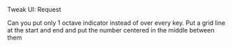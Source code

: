 <div class="tag-center">
    <span class="tag improve">Tweak UI: Request</span>
</div>

Can you put only 1 octave indicator instead of over every key.  Put a grid line at the start and end and put the number centered in the middle between them